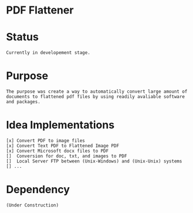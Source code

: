 # PDF Flattener
# Status
	Currently in developement stage.
# Purpose
	The purpose was create a way to automatically convert large amount of documents to flattened pdf files by using readily avaliable software and packages.
# Idea Implementations
	[x]	Convert PDF to image files
	[x] Convert Text PDF to Flattened Image PDF 
	[x] Convert Microsoft docx files to PDF
	[]  Conversion for doc, txt, and images to PDF
	[] 	Local Server FTP between (Unix-Windows) and (Unix-Unix) systems
	[] ...
# Dependency
	(Under Construction)

